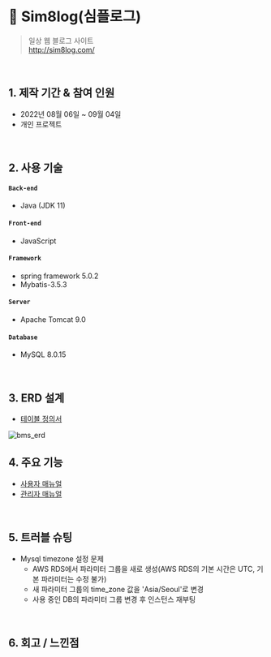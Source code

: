 # 📃 Sim8log(심플로그)
> 일상 웹 블로그 사이트  
> http://sim8log.com/ 

</br>

## 1. 제작 기간 & 참여 인원
- 2022년 08월 06일 ~ 09월 04일
- 개인 프로젝트

</br>

## 2. 사용 기술
#### `Back-end`
  - Java (JDK 11)
#### `Front-end`
  - JavaScript
#### `Framework`
  - spring framework 5.0.2
  - Mybatis-3.5.3
#### `Server`
  - Apache Tomcat 9.0
#### `Database`
  - MySQL 8.0.15
</br>

## 3. ERD 설계
 - [테이블 정의서](https://freckle-web-d61.notion.site/b774b1cf286d4bccb6b444394332f968)

![bms_erd](https://user-images.githubusercontent.com/98097222/195607307-2de232bc-3903-47b3-b143-3e039f296808.png)

## 4. 주요 기능

- [사용자 매뉴얼](https://www.notion.so/877fff312e2a4438905768bcc796e263)
- [관리자 매뉴얼](https://www.notion.so/9e795512a37a4d1aa31317e9e0d9394c)
</br>

## 5. 트러블 슈팅
* Mysql timezone 설정 문제  
  - AWS RDS에서 파라미터 그룹을 새로 생성(AWS RDS의 기본 시간은 UTC, 기본 파라미터는 수정 불가)
  - 새 파라미터 그룹의 time_zone 값을 'Asia/Seoul'로 변경 <br>
  - 사용 중인 DB의 파라미터 그룹 변경 후 인스턴스 재부팅 <br>
</div>
</details>
</br>

## 6. 회고 / 느낀점
> 
